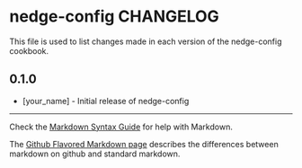 nedge-config CHANGELOG
======================

This file is used to list changes made in each version of the nedge-config cookbook.

0.1.0
-----
- [your_name] - Initial release of nedge-config

- - -
Check the [Markdown Syntax Guide](http://daringfireball.net/projects/markdown/syntax) for help with Markdown.

The [Github Flavored Markdown page](http://github.github.com/github-flavored-markdown/) describes the differences between markdown on github and standard markdown.

